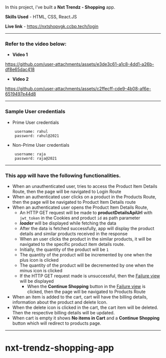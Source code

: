 In this project, i've built a **Nxt Trendz - Shopping** app.

**Skills Used** - HTML, CSS, React.JS


**Live link** - https://nxtshopvgk.ccbp.tech/login

---------------------------------------------------------

### Refer to the video below:

- **Video 1**


https://github.com/user-attachments/assets/e3de3c61-a1c8-4dd1-a26b-df8e65dac418


- **Video 2**




https://github.com/user-attachments/assets/c2ffecff-cde9-4b08-af6e-6519497e44d8





------------------------------------------------
### Sample User credentials
- Prime User credentials

  ```
   username: rahul
   password: rahul@2021
  ```

- Non-Prime User credentials

  ```
   username: raja
   password: raja@2021
  ```
------------------------------------------------


### This app will have the following functionalities.

- When an unauthenticated user, tries to access the Product Item Details Route, then the page will be navigated to Login Route
- When an authenticated user clicks on a product in the Products Route, then the page will be navigated to Product Item Details route
- When an authenticated user opens the Product Item Details Route,
  - An HTTP GET request will be made to **productDetailsApiUrl** with `jwt_token` in the Cookies and product `id` as path parameter
  - **_loader_** will be displayed while fetching the data
  - After the data is fetched successfully, app will display the product details and similar products received in the response
  - When an user clicks the product in the similar products, it will be navigated to the specific product item details route.
  - Initially, the quantity of the product will be `1`
  - The quantity of the product will be incremented by one when the plus icon is clicked
  - The quantity of the product will be decremented by one when the minus icon is clicked
  - If the HTTP GET request made is unsuccessful, then the [Failure view](https://assets.ccbp.in/frontend/content/react-js/nxt-trendz-product-details-error-lg-output.png) will be displayed
    - When the **Continue Shopping** button in the [Failure view](https://assets.ccbp.in/frontend/content/react-js/nxt-trendz-product-details-error-lg-output.png) is clicked, then the page will be navigated to Products Route
- When an item is added to the cart, cart will have the billing details, information about the product and delete Icon.
- When the delete icon is clicked in the cart, the cart item will be deleted. Then the respective billing details will be updated.
- When cart is empty it shows **No items in Cart** and a **Continue Shopping** button which will redirect to products page.
</details>

---------------------------------------------------------------------

# nxt-trendz-shopping-app

